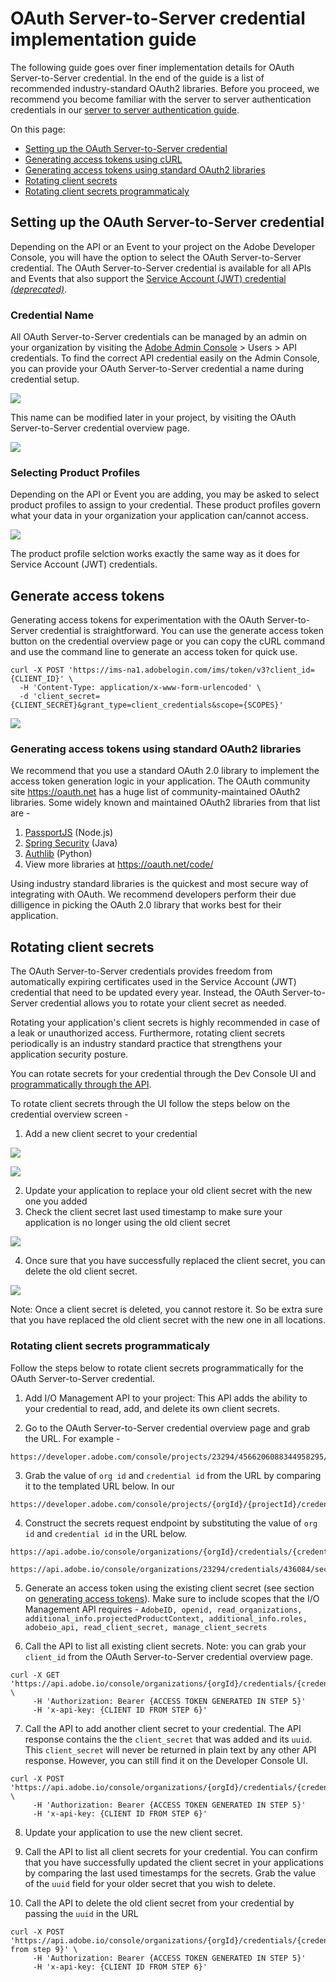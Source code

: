 
# OAuth Server-to-Server credential implementation guide

The following guide goes over finer implementation details for OAuth Server-to-Server credential. In the end of the guide is a list of recommended industry-standard OAuth2 libraries. Before you proceed, we recommend you become familiar with the server to server authentication credentials in our [server to server authentication guide](./index.md).

On this page:
+ [Setting up the OAuth Server-to-Server credential](#setting-up-the-oauth-server-to-server-credential)
+ [Generating access tokens using cURL](#generating-access-tokens-using-curl)
+ [Generating access tokens using standard OAuth2 libraries](#generating-access-tokens-using-standard-oauth2-libraries)
+ [Rotating client secrets](#rotating-client-secrets)
+ [Rotating client secrets programmaticaly](#rotating-client-secrets-programmaticaly)


## Setting up the OAuth Server-to-Server credential

Depending on the API or an Event to your project on the Adobe Developer Console, you will have the option to select the OAuth Server-to-Server credential. The OAuth Server-to-Server credential is available for all APIs and Events that also support the [Service Account (JWT) credential *(deprecated)*](./index.md#service-account-jwt-credential-deprecated).

### Credential Name

All OAuth Server-to-Server credentials can be managed by an admin on your organization by visiting the [Adobe Admin Console](https://adminconsole.adobe.com) > Users > API credentials. To find the correct API credential easily on the Admin Console, you can provide your OAuth Server-to-Server credential a name during credential setup.

![](../../../images/oauth-server-to-server-credential-name.png)

This name can be modified later in your project, by visiting the OAuth Server-to-Server credential overview page.

![](../../../images/oauth-server-to-server-credential-name-update.png)

### Selecting Product Profiles

Depending on the API or Event you are adding, you may be asked to select product profiles to assign to your credential. These product profiles govern what your data in your organization your application can/cannot access. 

![](../../../images/oauth-server-to-server-credential-product-profiles.png)

The product profile selction works exactly the same way as it does for Service Account (JWT) credentials.

## Generate access tokens

Generating access tokens for experimentation with the OAuth Server-to-Server credential is straightforward. You can use the generate access token button on the credential overview page or you can copy the cURL command and use the command line to generate an access token for quick use.

```curl
curl -X POST 'https://ims-na1.adobelogin.com/ims/token/v3?client_id={CLIENT_ID}' \
  -H 'Content-Type: application/x-www-form-urlencoded' \
  -d 'client_secret={CLIENT_SECRET}&grant_type=client_credentials&scope={SCOPES}'
```

![](../../../images/oauth-server-to-server-credential-generate-access-tokens.png)

### Generating access tokens using standard OAuth2 libraries

We recommend that you use a standard OAuth 2.0 library to implement the access token generation logic in your application. The  OAuth community site https://oauth.net has a huge list of community-maintained OAuth2 libraries. Some widely known and maintained OAuth2 libraries from that list are -

1. [PassportJS](https://github.com/jaredhanson/passport) (Node.js)
2. [Spring Security](https://spring.io/projects/spring-security) (Java)
3. [Authlib](https://github.com/lepture/authlib) (Python)
4. View more libraries at https://oauth.net/code/

<InlineAlert slots="text"/>

Using industry standard libraries is the quickest and most secure way of integrating with OAuth. We recommend developers perform their due dilligence in picking the OAuth 2.0 library that works best for their application.

## Rotating client secrets 

The OAuth Server-to-Server credentials provides freedom from automatically expiring certificates used in the Service Account (JWT) credential that need to be updated every year. Instead, the OAuth Server-to-Server credential allows you to rotate your client secret as needed. 

Rotating your application's client secrets is highly recommended in case of a leak or unauthorized access. Furthermore, rotating client secrets periodically is an industry standard practice that strengthens your application security posture. 

You can rotate secrets for your credential through the Dev Console UI and [programmatically through the API](#rotating-client-secrets-programmatically).

To rotate client secrets through the UI follow the steps below on the credential overview screen - 

1. Add a new client secret to your credential 

![](../../../images/oauth-server-to-server-credential-add-client-secret.png)

![](../../../images/oauth-server-to-server-credential-added-client-secret.png)

2. Update your application to replace your old client secret with the new one you added
3. Check the client secret last used timestamp to make sure your application is no longer using the old client secret

![](../../../images/oauth-server-to-server-credential-check-client-secret-timestamps.png)

4. Once sure that you have successfully replaced the client secret, you can delete the old client secret.

![](../../../images/oauth-server-to-server-credential-delete-old-client-secret.png)


<InlineAlert slots="text"/>

Note: Once a client secret is deleted, you cannot restore it. So be extra sure that you have replaced the old client secret with the new one in all locations.


### Rotating client secrets programmaticaly

Follow the steps below to rotate client secrets programmatically for the OAuth Server-to-Server credential.

1. Add I/O Management API to your project: This API adds the ability to your credential to read, add, and delete its own client secrets.
   
2. Go to the OAuth Server-to-Server credential overview page and grab the URL. For example - 
```
https://developer.adobe.com/console/projects/23294/4566206088344958295/credentials/436084/details/oauthservertoserver
```
3. Grab the value of `org id` and `credential id` from the URL by comparing it to the templated URL below. In our 
```
https://developer.adobe.com/console/projects/{orgId}/{projectId}/credentials/{credentialId}/details/oauthservertoserver
```

4. Construct the secrets request endpoint by substituting the value of `org id` and `credential id` in the URL below. 
```
https://api.adobe.io/console/organizations/{orgId}/credentials/{credentialId}/secrets
```
```
https://api.adobe.io/console/organizations/23294/credentials/436084/secrets
```

5. Generate an access token using the existing client secret (see section on [generating access tokens](#generate-access-tokens)).  Make sure to include scopes that the I/O Management API requires - `AdobeID, openid, read_organizations, additional_info.projectedProductContext, additional_info.roles, adobeio_api, read_client_secret, manage_client_secrets`

6. Call the API to list all existing client secrets. Note: you can grab your `client_id` from the OAuth Server-to-Server credential overview page. 

```curl
curl -X GET 'https://api.adobe.io/console/organizations/{orgId}/credentials/{credentialId}/secrets' \
     -H 'Authorization: Bearer {ACCESS TOKEN GENERATED IN STEP 5}'
     -H 'x-api-key: {CLIENT ID FROM STEP 6}'
```

7.  Call the API to add another client secret to your credential. The API response contains the the `client_secret` that was added and its `uuid`. This `client_secret` will never be returned in plain text by any other API response. However, you can still find it on the Developer Console UI.

```curl
curl -X POST 'https://api.adobe.io/console/organizations/{orgId}/credentials/{credentialId}/secrets' \
     -H 'Authorization: Bearer {ACCESS TOKEN GENERATED IN STEP 5}'
     -H 'x-api-key: {CLIENT ID FROM STEP 6}'
```

8.  Update your application to use the new client secret. 

9.  Call the API to list all client secrets for your credential. You can confirm that you have successfully updated the client secret in your applications by comparing the last used timestamps for the secrets. Grab the value of the `uuid` field for your older secret that you wish to delete.

10. Call the API to delete the old client secret from your credential by passing the `uuid` in the URL


```curl
curl -X POST 'https://api.adobe.io/console/organizations/{orgId}/credentials/{credentialId}/secrets/{uuid from step 9}' \
     -H 'Authorization: Bearer {ACCESS TOKEN GENERATED IN STEP 5}'
     -H 'x-api-key: {CLIENT ID FROM STEP 6}'
```
